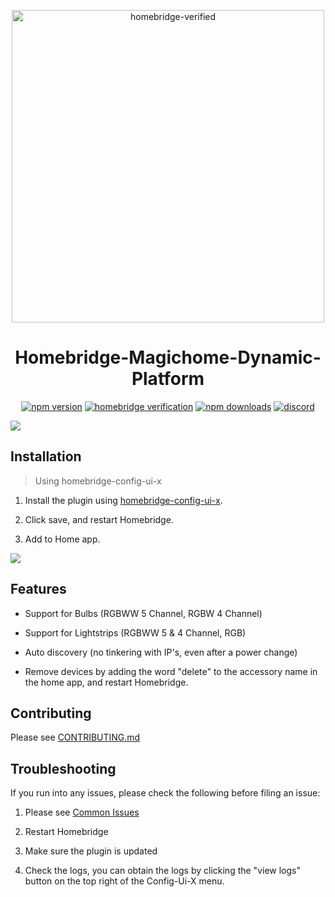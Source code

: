 <span align="center">

<a href="https://github.com/iRayanKhan/HomebridgeMagicHome-DynamicPlatform/blob/master/.github/Images/pluginBranding.jpg?raw=true"><img alt="homebridge-verified" src="https://github.com/iRayanKhan/HomebridgeMagicHome-DynamicPlatform/blob/master/.github/Images/pluginBranding.jpg?raw=true" width="500px"></a>

# Homebridge-Magichome-Dynamic-Platform

<a href="https://www.npmjs.com/package/homebridge-magichome-dynamic-platform"><img title="npm version" src="https://badgen.net/npm/v/homebridge-magichome-dynamic-platform" ></a>
<a href="https://github.com/homebridge/homebridge/wiki/Verified-Plugins"><img title="homebridge verification" src="https://badgen.net/badge/homebridge/verified/purple" ></a>
<a href="https://www.npmjs.com/package/homebridge-magichome-dynamic-platform"><img title="npm downloads" src="https://badgen.net/npm/dt/homebridge-magichome-dynamic-platform" ></a>
<a href="https://discord.gg/c8xpmZSNZC"><img title="discord" src="https://badgen.net/discord/online-members/c8xpmZSNZC" ></a>

</span>

<span align="center">
  

  
  <img src="https://github.com/iRayanKhan/HomebridgeMagicHome-DynamicPlatform/blob/master/.github/gifs/Demo.gif?raw=true">
  
  </span>
  

## Installation
> Using homebridge-config-ui-x


1) Install the plugin using [homebridge-config-ui-x](https://github.com/oznu/homebridge-config-ui-x).

2) Click save, and restart Homebridge.

3) Add to Home app.

<img src="https://github.com/iRayanKhan/HomebridgeMagicHome-DynamicPlatform/blob/master/.github/gifs/Installation.gif?raw=true">



## Features 

* Support for Bulbs (RGBWW 5 Channel, RGBW 4 Channel)

* Support for Lightstrips (RGBWW 5 & 4 Channel, RGB) 

* Auto discovery (no tinkering with IP's, even after a power change)

* Remove devices by adding the word "delete" to the accessory name in the home app, and restart Homebridge. 

## Contributing 

Please see [CONTRIBUTING.md]()

## Troubleshooting

If you run into any issues, please check the following before filing an issue:

1) Please see [Common Issues]() 

2) Restart Homebridge

3) Make sure the plugin is updated

4) Check the logs, you can obtain the logs by clicking the "view logs" button on the top right of the Config-Ui-X menu.







